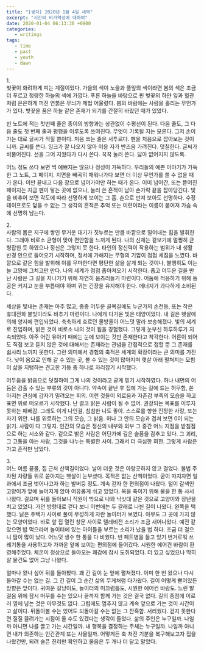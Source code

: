 ```yaml
---
title: "[생각] 2020년 1월 4일 새벽"
excerpt: "시간의 비가역성에 대하여"
date: 2020-01-04 06:13:30 +0900
categories:
   - writings
tags:
   - time
   - past
   - youth
   - dawn
---
```


1\.       
벚꽃이 화려하게 피는 계절이었다. 가을의 색이 노을과 풀잎의 색이라면 봄의 색은 조금 더 푸르고 청량한 하늘의 색에 가깝다. 푸른 하늘을 바탕으로 핀 벚꽃의 하얀 잎과 혈관처럼 은은하게 퍼진 연붉은 무늬가 제법 어울렸다. 봄의 바람에는 사람을 홀리는 무언가가 있다. 벚꽃을 품은 하늘 같은 존재가 되기를 간절히 바랐던 때가 있었다.

빈 노트에 적는 첫번째 줄은 종이의 방향과는 상관없이 수평선이 된다. 다음 줄도, 그 다음 줄도 첫 번째 줄과 평행을 이루도록 쓰여진다. 무엇이 기록될 지는 모른다. 그저 손이 가는 대로 글씨가 적힐 뿐이다. 처음 쓰는 줄은 서투르다. 펜을 처음으로 잡아보는 것이니까. 글씨를 쓴다. 잉크가 잘 나오지 않아 이응 자가 반즈음 가려진다. 덧칠한다. 글씨가 비뚤어진다. 선을 그어 지웠다가 다시 쓴다. 꾹꾹 눌러 쓴다. 닳아 없어지지 않도록.

어느 정도 쓰다 보면 썩 예쁘지는 않으나 정성이 가득하다. 우리들의 예쁜 이야기가 가득한 그 노트, 그 페이지. 지면을 빼곡히 채워나가다 보면 더 이상 무언가를 쓸 수 없을 때가 온다. 이만 끝내고 다음 장으로 넘어가야만 하는 때가 온다. 이미 넘어간, 또는 뜯어진 페이지는 지금 펜이 닿는 곳에 없으나, 눌러 쓴 흔적이 남아 손가락 끝을 잡아당긴다. 빛을 비추어 보면 각도에 따라 선명하게 보이는 그 흠. 손으로 만져 보아도 선명하다. 수정 테이프로도 덮을 수 없는 그 생각의 흔적은 추억 또는 미련이라는 이름이 붙여져 가슴 속에 선명히 남는다.

2\.    
사람의 몸은 지구에 쌓인 무거운 대기가 짓누르는 만큼 바깥으로 밀어내는 힘을 발휘한다. 그래야 비로소 균형이 맞아 편안함을 느끼게 된다. 나의 신체는 겉보기에 멀쩡히 균형잡힌 듯 하였으나 정신은 그렇지 못 한다. 타인의 정신력이 작용하는 범위가 내 생활 반경 안으로 들어오기 시작하며, 정서에 가해지는 무형의 기압이 점점 세짐을 느꼈다. 바깥으로 같은 힘을 발휘해 이를 무마한다면 평탄한 삶을 살게 되는 것이나, 불행히도 이는 늘 고망에 그치고만 만다. 나의 세계가 점점 좁아져오기 시작한다.
좁고 어두운 길을 만난 사람은 그 길을 지나가기 위해 자연히 움츠러들기 마련이다. 어둠에 적응하기 위해 동공은 커지고 눈을 부릅떠야 하며 귀는 긴장을 유지해야 한다. 에너지가 과다하게 소비된다.

세상을 빛내는 존재는 아주 많고, 종종 어두운 골목길에도 누군가의 손전등, 또는 작은 휴대전화 불빛이라도 비추기 마련이다. 나에게 다가온 빛은 태양이었다. 내 길은 햇살에 의해 양지에 편입되었다. 축축하게 흐르던 물방울이 어느덧 말라 보송해졌다. 빛의 세계로 진입하며, 밝은 것이 비로소 나의 것이 됨을 경험했다. 그렇게 눈부신 하루하루가 지속되었다. 아주 어린 유아기 때에는 눈에 보이는 것만 존재한다고 착각한다. 어른이 되어도 직접 보고 듣지 않은 것에 대해서는 존재라는 관념을 간접적으로 접할 뿐 그 존재를 쉽사리 느끼지 못한다. 그런 의미에서 경험의 축적은 세계의 확장이라는 큰 의미를 가진다. 낮이 옴으로 인해 갈 수 있는 곳, 볼 수 있는 것이 많아지며 햇살 아래 펼쳐지는 모험이 삶을 지탱하는 견고한 기둥 중 하나로 자리잡기 시작했다.

어두움을 밝음으로 덧칠하여 그게 나의 것이라고 굳게 믿기 시작하였다. 허나 내면의 어둠은 감출 수 있는 부류의 것이 아니다. 약속이 끝난 후 집에 가는 길에 드는 허무함, 쏟아지는 관심에 갑자기 밀려오는 회의. 이런 것들이 외로움과 자존감 부족의 모습을 하고 표면 위로 떠오르기 시작했다. 난 결코 밝은 사람이 될 수 없어. 권장되는 목표를 이루지 못하는 패배감. 그래도 이게 나인걸, 침침한 나도 좋아. 스스로를 향한 진정한 사랑, 또는 자기 위안. 나를 위로하는 그의 모습, 그 밝음. 허나 그 안의 모습과 겹쳐 보면 0이 되는 밝기. 사람이 다 그렇지. 인간의 모습은 정신의 내부와 외부 그 중간 어느 지점을 받침점으로 하는 시소와 같다. 겉으로 밝은 사람은 어딘가에 깊은 슬픔을 감추고 있다. 그 괴리, 그 고통을 아는 사람, 그것을 나누는 특별한 사이. 그래서 더 극심한 회한. 그렇게 사람은 가고 흔적만 남았다.

3\.    
어느 여름 끝물, 집 근처 산책길이었다. 날이 더운 것은 아랑곳하지 않고 걸었다. 불법 주차된 차량들 위로 쏟아지는 햇살이 눈부셨다. 목적은 없는 산책이었다. 굳이 따지자면 일과에서 조금 벗어나고자 하는 발버둥 정도. 계속 걷자 한 편의점이 나왔다. 털이 갈색인 고양이가 앞에 늘어지게 앉아 여유롭게 쉬고 있었다. 목을 축이기 위해 물을 한 통 사서 나왔다. 걸으며 뒤를 돌아보니 직원이 밖으로 나와 낙싯대 같은 것으로 고양이와 장난을 치고 있었다. 가던 방향대로 걷다 보니 이번에는 두 갈래로 나뉜 길이 나왔다. 왼쪽을 택했다. 낡은 주택가 사이로 풀이 무성하게 자란 놀이터가 보였다. 아무도 그 곳에 가지 않는 모양이었다. 바로 앞 집 열린 창문 사이로 텔레비전 소리가 조금 새어나왔다. 예전 같았으면 밥 먹으라며 놀이터에 있는 아이들을 부르는 소리가 났을 법 하다. 조금 더 걸으니 땀이 많이 났다. 어느덧 생수 한 통을 다 비웠다. 빈 페트병을 들고 있기 번거로워 쓰레기통을 사용하고자 가까운 앞에 보이는 편의점에 들어갔다. 시원한 에어컨 바람이 환영해주었다. 체온이 정상으로 돌아오는 쾌감에 잠시 도취되었다. 더 있고 싶었으나 딱히 살 물건도 없어 그냥 나왔다.

얼마나 왔나 싶어 뒤를 돌아봤다. 꽤 긴 길이 눈 앞에 펼쳐졌다. 이미 한 번 왔으나 다시 돌아갈 수는 없는 길. 그 긴 길이 그 순간 삶의 무게처럼 다가왔다. 길이 어떻게 뻗어있든 방향은 앞이다. 귀여운 길냥이도, 놀이터의 미끄럼틀도, 시원한 에어컨 바람도. 느린 발걸음 위에 잠시 머무를 수는 있으나 끝까지 함께 가는 것은 결국 없다. 길의 종점에 이르러 옆에 남는 것은 아무것도 없다. 그럼에도 멈추지 않고 계속 앞으로 가는 것이 시간이고 삶이다. 뒤돌아볼 수는 있어도 되돌아갈 수는 없는 그 잔혹함. 서러웠다. 걷지 못한다면 질질 끌려가는 시점이 올 수도 있겠다는 생각이 들었다. 삶의 주인은 누구일까. 나일까 아니면 나를 끌고 가는 시간일까. 내 행복을 결정하는 주체는 누구일까. 나일까 아니면 내가 의존하는 인간관계 또는 사물일까. 어떻게든 축 처진 기분을 복구해보고자 집을 나왔건만, 되려 슬픈 진리만 확인하고 물음은 두 개나 더 달고 말았다.

